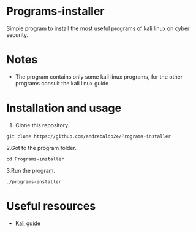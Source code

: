 # Programs-installer
Simple program to install the most useful programs of kali linux on cyber security.

# Notes
- The program contains only some kali linux programs,
for the other programs consult the kali linux guide

# Installation and usage 

1. Clone this repository.
```
git clone https://github.com/andrebaldo24/Programs-installer
```
2.Got to the program folder.
```
cd Programs-installer
  ```
3.Run the program.
```
./programs-installer
```
# Useful resources
- [Kali guide](https://www.kali.org/docs/)
